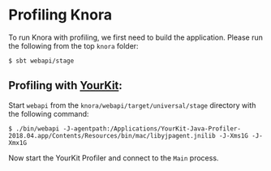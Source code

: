<!---
Copyright © 2015-2021 the contributors (see Contributors.md).

This file is part of Knora.

Knora is free software: you can redistribute it and/or modify
it under the terms of the GNU Affero General Public License as published
by the Free Software Foundation, either version 3 of the License, or
(at your option) any later version.

Knora is distributed in the hope that it will be useful,
but WITHOUT ANY WARRANTY; without even the implied warranty of
MERCHANTABILITY or FITNESS FOR A PARTICULAR PURPOSE.  See the
GNU Affero General Public License for more details.

You should have received a copy of the GNU Affero General Public
License along with Knora.  If not, see <http://www.gnu.org/licenses/>.
-->

# Profiling Knora

To run Knora with profiling, we first need to build the application. Please run the following from the top `knora` folder:

```
$ sbt webapi/stage
```

## Profiling with [YourKit](http://yourkit.com):

Start `webapi` from the `knora/webapi/target/universal/stage` directory with the following command:

```
$ ./bin/webapi -J-agentpath:/Applications/YourKit-Java-Profiler-2018.04.app/Contents/Resources/bin/mac/libyjpagent.jnilib -J-Xms1G -J-Xmx1G
```


Now start the YourKit Profiler and connect to the `Main` process.